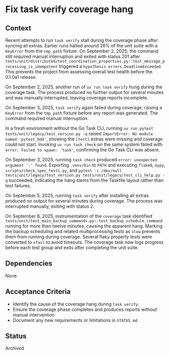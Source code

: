 # Fix task verify coverage hang

## Context
Recent attempts to run `task verify` stall during the coverage phase after
syncing all extras. Earlier runs halted around 26% of the unit suite with a
`KeyError` from the `tmp_path` fixture. On September 2, 2025, the command
still required manual interruption and exited with status 201 after
`tests/unit/distributed/test_coordination_properties.py::test_message_processing_is_idempotent`
triggered a `hypothesis.errors.DeadlineExceeded`. This prevents the project
from assessing overall test health before the 0.1.0a1 release.

On September 2, 2025, another run of `uv run task verify` hung during the
coverage task. The process produced no further output for several minutes and
was manually interrupted, leaving coverage reports incomplete.

On September 3, 2025, `task verify` again failed during coverage, raising a
`KeyError` from the `tmp_path` fixture before any report was generated. The
command required manual interruption.

In a fresh environment without the Go Task CLI, running
`uv run pytest tests/unit/legacy/test_version.py -q` raised
`ImportError: No module named 'pytest_bdd'`, showing the `[test]` extras were
missing and coverage could not start.
Invoking `uv run task check` on the same system failed with
`error: Failed to spawn: 'task'`, confirming the Go Task CLI was absent.

On September 3, 2025, running `task check` produced `error: unexpected argument '-' found`.
Exporting `.venv/bin` to `PATH` and executing `flake8`, `mypy`,
`scripts/check_spec_tests.py`, and `pytest -c /dev/null tests/unit/legacy/test_version.py
tests/unit/legacy/test_cli_help.py -q` succeeded, indicating the hang stems from the Taskfile layout
rather than test failures.

On September 5, 2025, running `task verify` after installing all extras produced no output
for several minutes during coverage.
The process was interrupted manually, exiting with status 2.

On September 6, 2025, instrumentation of the `coverage` task identified
`tests/unit/test_main_backup_commands.py::test_backup_schedule_command`
running for more than twelve minutes, causing the apparent hang. Marking
the backup scheduling and related multiprocessing tests as `slow` prevents
them from running during coverage. Several flaky property tests were
converted to `xfail` to avoid timeouts. The coverage task now logs progress
before each test group and exits after completing the unit suite.

## Dependencies
None.

## Acceptance Criteria
- Identify the cause of the coverage hang during `task verify`.
- Ensure the coverage phase completes and produces reports without manual
  intervention.
- Document any new requirements or limitations in `STATUS.md`.

## Status
Archived
